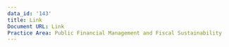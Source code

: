 ```yaml
---
data_id: '143'
title: Link
Document URL: Link
Practice Area: Public Financial Management and Fiscal Sustainability
---
```

